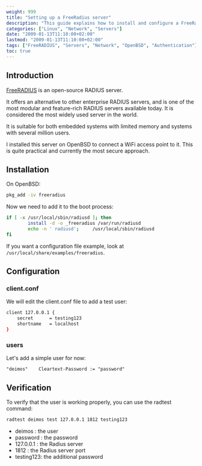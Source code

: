 ```yaml
---
weight: 999
title: "Setting up a FreeRadius server"
description: "This guide explains how to install and configure a FreeRadius server on OpenBSD, including basic user setup and verification."
categories: ["Linux", "Network", "Servers"]
date: "2009-01-13T11:10:00+02:00"
lastmod: "2009-01-13T11:10:00+02:00"
tags: ["FreeRADIUS", "Servers", "Network", "OpenBSD", "Authentication"]
toc: true
---
```


## Introduction

[FreeRADIUS](https://fr.wikipedia.org/wiki/FreeRADIUS) is an open-source RADIUS server.

It offers an alternative to other enterprise RADIUS servers, and is one of the most modular and feature-rich RADIUS servers available today. It is considered the most widely used server in the world.

It is suitable for both embedded systems with limited memory and systems with several million users.

I installed this server on OpenBSD to connect a WiFi access point to it. This is quite practical and currently the most secure approach.

## Installation

On OpenBSD:

```bash
pkg_add -iv freeradius
```

Now we need to add it to the boot process:

```bash
if [ -x /usr/local/sbin/radiusd ]; then
        install -d -o _freeradius /var/run/radiusd
        echo -n ' radiusd';     /usr/local/sbin/radiusd
fi
```

If you want a configuration file example, look at `/usr/local/share/examples/freeradius`.

## Configuration

### client.conf

We will edit the client.conf file to add a test user:

```bash
client 127.0.0.1 {
    secret      = testing123
    shortname   = localhost
}
```

### users

Let's add a simple user for now:

```
"deimos"    Cleartext-Password := "password"
```

## Verification

To verify that the user is working properly, you can use the radtest command:

```bash
radtest deimos test 127.0.0.1 1812 testing123
```

- deimos : the user
- password : the password
- 127.0.0.1 : the Radius server
- 1812 : the Radius server port
- testing123: the additional password
